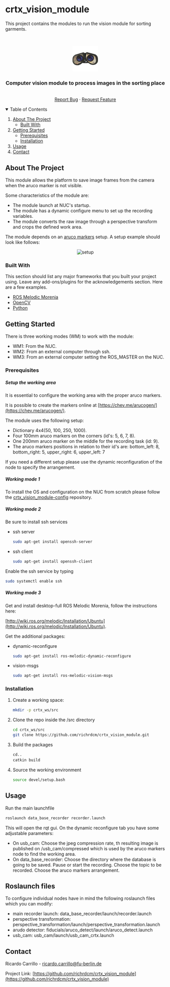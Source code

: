 # crtx_vision_module
This project contains the modules to run the vision module for sorting garments.

<!-- PROJECT LOGO -->
<br />
<p align="center">
  <a>
    <img src="images/wall-e.png" alt="Logo" width="80" height="80">
  </a>

  <h3 align="center">Computer vision module to process images in the sorting place</h3>

  <p align="center">
    <br />
    <a href="https://github.com/richrdcm/crtx_vision_module/issues">Report Bug</a>
    ·
    <a href="https://github.com/richrdcm/crtx_vision_module/issues">Request Feature</a>
  </p>
</p>



<!-- TABLE OF CONTENTS -->
<details open="open">
  <summary>Table of Contents</summary>
  <ol>
    <li>
      <a href="#about-the-project">About The Project</a>
      <ul>
        <li><a href="#built-with">Built With</a></li>
      </ul>
    </li>
    <li>
      <a href="#getting-started">Getting Started</a>
      <ul>
        <li><a href="#prerequisites">Prerequisites</a></li>
        <li><a href="#installation">Installation</a></li>
      </ul>
    </li>
    <li><a href="#usage">Usage</a></li>
    <li><a href="#contact">Contact</a></li>
  </ol>
</details>



<!-- ABOUT THE PROJECT -->
## About The Project

This module allows the platform to save image frames from the camera when the aruco marker is not visible.

Some characteristics of the module are:
* The module launch at NUC's startup.
* The module has a dynamic configure menu to set up the recording variables.
* The module converts the raw image through a perspective transform and crops the defined work area.

The module depends on an [aruco markers](https://docs.opencv.org/3.4/d5/dae/tutorial_aruco_detection.html) setup. A setup example should look like follows: 

<p align="center">
  <a>
    <img src="images/tu_setup.png" alt="setup" width="400" height="200">
  </a>
</p>

### Built With

This section should list any major frameworks that you built your project using. Leave any add-ons/plugins for the acknowledgements section. Here are a few examples.
* [ROS Melodic Morenia](http://wiki.ros.org/melodic)
* [OpenCV](https://opencv.org/)
* [Python](https://www.python.org/)



<!-- GETTING STARTED -->
## Getting Started

There is three working modes (WM) to work with the module:
* WM1: From the NUC.
* WM2: From an external computer through ssh.
* WM3: From an external computer setting the ROS_MASTER on the NUC.

### Prerequisites

##### Setup the working area
It is essential to configure the working area with the proper aruco markers. 

It is possible to create the markers online at [https://chev.me/arucogen/](https://chev.me/arucogen/).

The module uses the following setup: 

* Dictionary 4x4(50, 100, 250, 1000). 
* Four 100mm aruco markers on the corners (id's: 5, 6, 7, 8).
* One 200mm aruco marker on the middle for the recording task (id: 9).
* The aruco markers positions in relation to their id's are: 
  bottom_left: 8, bottom_right: 5, upper_right: 6, upper_left: 7
  
If you need a different setup please use the dynamic reconfiguration of the node to specify the arrangement. 

##### Working mode 1
To install the OS and configuration on the NUC from scratch please follow the 
[crtx_vision_module-config](https://github.com/richrdcm/crtx_vision_module-config) repository.

##### Working mode 2
Be sure to install ssh services

* ssh server
  ```sh
  sudo apt-get install openssh-server
  ```
* ssh client
  ```sh
  sudo apt-get install openssh-client
  ```
  
Enable the ssh service by typing
  ```sh
  sudo systemctl enable ssh
  ```
##### Working mode 3

Get and install desktop-full ROS Melodic Morenia, follow the instructions here: 

[http://wiki.ros.org/melodic/Installation/Ubuntu](http://wiki.ros.org/melodic/Installation/Ubuntu).

Get the additional packages:

* dynamic-reconfigure
  ```sh
  sudo apt-get install ros-melodic-dynamic-reconfigure

* vision-msgs
  ```sh
  sudo apt-get install ros-melodic-vision-msgs
  
### Installation

1. Create a working space:
    ```sh
   mkdir -p crtx_ws/src

2. Clone the repo inside the /src directory
   ```sh
   cd crtx_ws/src
   git clone https://github.com/richrdcm/crtx_vision_module.git
   ```
3. Build the packages
   ```sh
   cd..
   catkin build
   ```
4. Source the working environment
   ```sh
   source devel/setup.bash
   ```


<!-- USAGE EXAMPLES -->
## Usage

Run the main launchfile
   ```sh
   roslaunch data_base_recorder recorder.launch
   ```

This will open the rqt gui. On the dynamic reconfigure tab you have some adjustable parameters:

* On usb_cam: Choose the jpeg compression rate, th resulting image is published on /usb_cam/compressed which is used
  by the aruco markers node to find the working area.
* On data_base_recorder: Choose the directory where the database is going to be saved. Pause or start the recording.
Choose the topic to be recorded. Choose the aruco markers arrangement. 



<!-- ROSLAUNCH FILES -->
## Roslaunch files

To configure individual nodes have in mind the following roslaunch files which you can modify:

* main recorder launch: data_base_recorder/launch/recorder.launch
* perspective transformation: perspective_transformation/launch/perspective_transformation.launch
* arudo detector: fiducials/aruco_detect/launch/aruco_detect.launch
* usb_cam: usb_cam/launch/usb_cam_crtx.launch

<!-- CONTACT -->
## Contact

Ricardo Carrillo -  ricardo.carrillo@fu-berlin.de

Project Link: [https://github.com/richrdcm/crtx_vision_module](https://github.com/richrdcm/crtx_vision_module)




